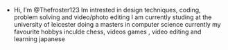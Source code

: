- Hi, I’m @Thefroster123
  Im intrested in design techniques, coding, problem solving and video/photo editing
  I am currently studing at the university of leicester doing a masters in computer science
  currently my favourite hobbys inculde chess, videos games , video editing and learning japanese

